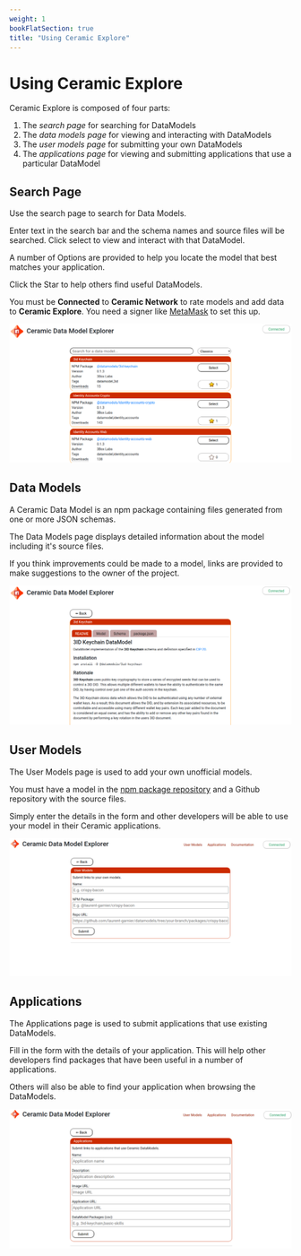 ```yaml
---
weight: 1
bookFlatSection: true
title: "Using Ceramic Explore"
---
```

# Using Ceramic Explore 

Ceramic Explore is composed of four parts:

1. The *search page* for searching for DataModels
2. The *data models page* for viewing and interacting with DataModels
3. The *user models page* for submitting your own DataModels
4. The *applications page* for viewing and submitting applications that use a particular DataModel

## Search Page

Use the search page to search for Data Models.

Enter text in the search bar and the schema names and source files will be searched. Click select to view and interact with that DataModel.

A number of Options are provided to help you locate the model that best matches your application.

Click the Star to help others find useful DataModels.

You must be **Connected** to **Ceramic Network** to rate models and add data to **Ceramic Explore**. You need a signer like [MetaMask](https://metamask.io/) to set this up.

![Search page](1-search-page-3.png)

## Data Models

A Ceramic Data Model is an npm package containing files generated from one or more JSON schemas.

The Data Models page displays detailed information about the model including it's source files.

If you think improvements could be made to a model, links are provided to make suggestions to the owner of the project.

![Data Models](2-data-models-3.png)
## User Models

The User Models page is used to add your own unofficial models.

You must have a model in the [npm package repository](https://www.npmjs.com/) and a Github repository with the source files.

Simply enter the details in the form and other developers will be able to use your model in their Ceramic applications.

![User Models](3-user-models.png)

## Applications

The Applications page is used to submit applications that use existing DataModels.

Fill in the form with the details of your application. This will help other developers find packages that have been useful in a number of applications.

Others will also be able to find your application when browsing the DataModels.

![Applications](4-applications.png)
